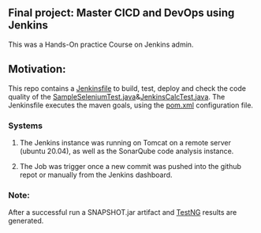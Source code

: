 ## Final project: Master CICD and DevOps using Jenkins ##
This was a  Hands-On practice Course on Jenkins admin.

## Motivation: ##
This repo contains a [Jenkinsfile](https://github.com/rolandoworks/JenkinsMavenTestNGSeleniumIntegration/blob/master/Jenkinsfile) to build, test, deploy and check the code quality of the [SampleSeleniumTest.java](https://github.com/rolandoworks/JenkinsMavenTestNGSeleniumIntegration/blob/master/src/test/java/com/rdiaz/training/jenkins/SampleSeleniumTest.java)&[JenkinsCalcTest.java](https://github.com/rolandoworks/JenkinsMavenTestNGSeleniumIntegration/blob/master/src/test/java/com/rdiaz/training/jenkins/JenkinsCalcTest.java). The Jenkinsfile executes the maven goals, using the [pom.xml](https://github.com/rolandoworks/JenkinsMavenTestNGSeleniumIntegration/blob/master/pom.xml) configuration file.

### Systems ###
1) The Jenkins instance was running on Tomcat on a remote server (ubuntu 20.04), as well as the SonarQube code analysis instance.

2) The Job was trigger once a new commit was pushed into the github repot or manually from the Jenkins dashboard.

### Note: ###
After a successful run a SNAPSHOT.jar artifact and [TestNG](https://github.com/rolandoworks/JenkinsMavenTestNGSeleniumIntegration/blob/master/testng.xml) results are generated.
